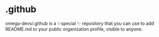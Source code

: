 # .github
omega-devs/.github is a ✨special ✨ repository that you can use to add README.md to your public organization profile, visible to anyone.
